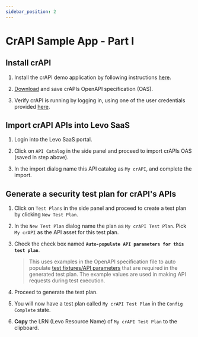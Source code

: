 ```yaml
---
sidebar_position: 2
---
```


# CrAPI Sample App - Part I

## Install crAPI
1. Install the crAPI demo application by following instructions [here][install-crapi].

2. [Download][crapi-openapi-spec] and save crAPIs OpenAPI specification (OAS).

3. Verify crAPI is running by logging in, using one of the user credentials provided [here][crapi-credentials].

## Import crAPI APIs into Levo SaaS
1. Login into the Levo SaaS portal.

2. Click on `API Catalog` in the side panel and proceed to import crAPIs OAS (saved in step above).

3. In the import dialog name this API catalog as `My crAPI`, and complete the import.

## Generate a security test plan for crAPI's APIs
1. Click on `Test Plans` in the side panel and proceed to create a test plan by clicking `New Test Plan`.

2. In the `New Test Plan` dialog name the plan as `My crAPI Test Plan`. Pick `My crAPI` as the API asset for this test plan.

3. Check the check box named **`Auto-populate API parameters for this test plan`**.

    > This uses examples in the OpenAPI specification file to auto populate [test fixtures/API parameters][fixtures] that are required in the generated test plan.
    The example values are used in making API requests during test execution.

4. Proceed to generate the test plan.

5. You will now have a test plan called `My crAPI Test Plan` in the `Config Complete` state.

6. **Copy** the LRN (Levo Resource Name) of `My crAPI Test Plan` to the clipboard.

[install-crapi]: https://github.com/levoai/demo-apps/blob/main/crAPI/docs/quick-start.md
[crapi-openapi-spec]: https://raw.githubusercontent.com/levoai/demo-apps/main/crAPI/api-specs/demo%20scenarios/onboarding-scenarios.json
[crapi-credentials]: https://github.com/levoai/demo-apps/blob/main/crAPI/docs/user-asset-info.md#user-info
[fixtures]: ../../concepts/test-fixtures.md
